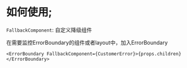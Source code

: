 # 如何使用;
`FallbackComponent`: 自定义降级组件

在需要监控ErrorBoundary的组件或者layout中，加入ErrorBoundary
```
<ErrorBoundary FallbackComponent={CustomerError}>{props.children}</ErrorBoundary>
```